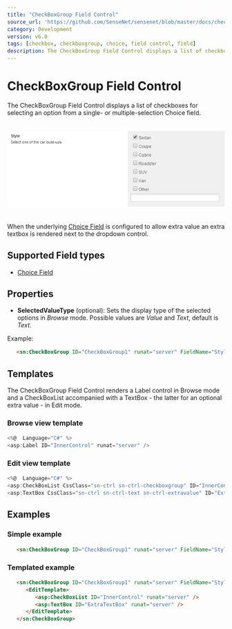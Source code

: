 ```yaml
---
title: "CheckBoxGroup Field Control"
source_url: 'https://github.com/SenseNet/sensenet/blob/master/docs/checkboxgroup-fieldcontrol.md'
category: Development
version: v6.0
tags: [checkbox, checkboxgroup, choice, field control, field]
description: The CheckBoxGroup Field Control displays a list of checkboxes for selecting an option from a single- or multiple-selection Choice field.
---
```


# CheckBoxGroup Field Control

The CheckBoxGroup Field Control displays a list of checkboxes for selecting an option from a single- or multiple-selection Choice field.

<img src="https://raw.githubusercontent.com/SenseNet/sensenet/master/docs/images/Checkboxes.png" style="margin: 20px auto" />

When the underlying [Choice Field](/docs/choice-field.md) is configured to allow extra value an extra textbox is rendered next to the dropdown control.

## Supported Field types

- [Choice Field](/docs/choice-field.md)

## Properties

- **SelectedValueType** (optional): Sets the display type of the selected options in *Browse* mode. Possible values are *Value* and *Text*, default is *Text*.

Example:

```html
   <sn:CheckBoxGroup ID="CheckBoxGroup1" runat="server" FieldName="Style" SelectedValueType="Value" />
```

## Templates

The CheckBoxGroup Field Control renders a Label control in Browse mode and a CheckBoxList accompanied with a TextBox - the latter for an optional extra value - in Edit mode.

### Browse view template

```csharp
<%@  Language="C#" %>
<asp:Label ID="InnerControl" runat="server" />
```

### Edit view template

```csharp
<%@  Language="C#" %>
<asp:CheckBoxList CssClass="sn-ctrl sn-ctrl-checkboxgroup" ID="InnerControl" runat="server" />
<asp:TextBox CssClass="sn-ctrl sn-ctrl-text sn-ctrl-extravalue" ID="ExtraTextBox" runat="server" />
```

## Examples

### Simple example

```html
   <sn:CheckBoxGroup ID="CheckBoxGroup1" runat="server" FieldName="Style" />
```

### Templated example

```html
   <sn:CheckBoxGroup ID="CheckBoxGroup1" runat="server" FieldName="Style">
      <EditTemplate>
         <asp:CheckBoxList ID="InnerControl" runat="server" />
         <asp:TextBox ID="ExtraTextBox" runat="server" />
      </EditTemplate>
   </sn:CheckBoxGroup>
```